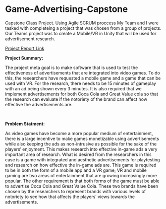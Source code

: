 ﻿# Game-Advertising-Capstone

Capstone Class Project. Using Agile SCRUM proccess My Team and I were tasked with completeing a project that was chosen from a group of projects. Our Teams project was to create a Mobile/VR in Unity that will be used for advertisement research. 

[Project Report Link](https://docs.google.com/document/d/1k7En0nIIKwyRL4i8scl4xNzxo_9uF4FEKw18mRwVp3w/edit?usp=sharing)<br>

**Project Summary:**
<p>The project meta goal is to make software that is used to test the effectiveness of advertisements that are integrated into video games.  To do this, the researchers have requested a mobile game and a game that can be used with VR. For the research, there needs to be 15 minutes of gameplay with an ad being shown every 3 minutes. It is also required that we implement advertisements for both Coca Cola and Great Value cola so that the research can evaluate if the notoriety of the brand can affect how effective the advertisements are.</p>

<br>

**Problem Statment:**
<p>As video games have become a more popular medium of entertainment, there is a large incentive to make games monetizable using advertisements while also keeping the ads as non-intrusive as possible for the sake of the players’ enjoyment.  This makes research into effective in-game ads a very important area of research.  What is desired from the researchers in this case is a game with integrated and aesthetic advertisements for playtesting and research on how effective the in-game ads are.  This game is required to be in both the form of a mobile app and a VR game; VR and mobile gaming are two areas of entertainment that are growing increasingly more popular. The other requirement is that both forms of the game must be able to advertise Coca Cola and Great Value Cola.  These two brands have been chosen by the researchers to represent brands with various levels of notoriety to see how that affects the players’ views towards the advertisements.</p>


